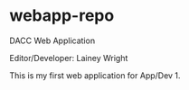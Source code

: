 # webapp-repo
DACC Web Application

Editor/Developer: Lainey Wright

This is my first web application for App/Dev 1.
